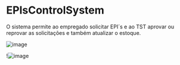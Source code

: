 # EPIsControlSystem
O sistema permite ao empregado solicitar EPI´s e ao TST aprovar ou reprovar as solicitações e também atualizar o estoque. 

![image](https://user-images.githubusercontent.com/73146109/137835410-d39f4d1f-1132-4698-9b9a-28b1a284cce0.png)

!![image](https://user-images.githubusercontent.com/73146109/138178529-60a17abc-2f3c-4ac4-91d6-c2100f4658d9.png)




